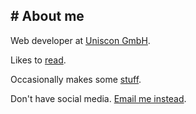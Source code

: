 ## \# About me

Web developer at [Uniscon GmbH](https://www.uniscon.com).

Likes to [read](/book.html).

Occasionally makes some [stuff](/work.html).

Don't have social media. [Email me instead](mailto:julius.polar@uniscon.com).
